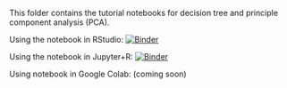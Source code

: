 This folder contains the tutorial notebooks for decision tree and principle component analysis (PCA).

Using the notebook in RStudio: [![Binder](https://mybinder.org/badge_logo.svg)](https://mybinder.org/v2/gh/geo-yrao/ML4ES-tutorials/master?urlpath=rstudio)  

Using the notebook in Jupyter+R: [![Binder](https://mybinder.org/badge_logo.svg)](https://mybinder.org/v2/gh/geo-yrao/ML4ES-tutorials/master)

Using notebook in Google Colab: (coming soon)
